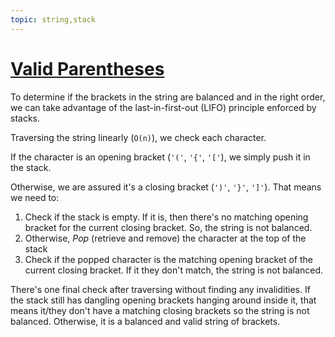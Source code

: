 ```yaml
---
topic: string,stack
---
```


# [Valid Parentheses](https://leetcode.com/problems/valid-parentheses/)

To determine if the brackets in the string are balanced and in the right order, we can take advantage of the last-in-first-out (LIFO) principle enforced by stacks.

Traversing the string linearly (`O(n)`), we check each character.

If the character is an opening bracket (`'('`, `'{'`, `'['`), we simply push it in the stack.

Otherwise, we are assured it's a closing bracket (`')'`, `'}'`, `']'`). That means we need to:

1. Check if the stack is empty. If it is, then there's no matching opening bracket for the current closing bracket. So, the string is not balanced.
2. Otherwise, _Pop_ (retrieve and remove) the character at the top of the stack
3. Check if the popped character is the matching opening bracket of the current closing bracket. If it they don't match, the string is not balanced.

There's one final check after traversing without finding any invalidities. If the stack still has dangling opening brackets hanging around inside it, that means it/they don't have a matching closing brackets so the string is not balanced. Otherwise, it is a balanced and valid string of brackets.
